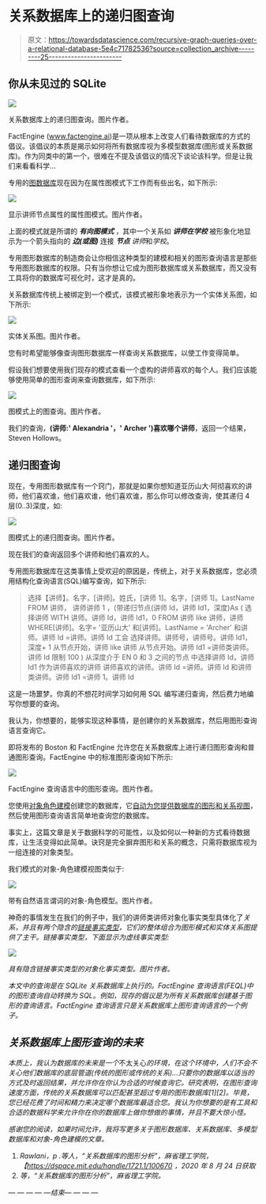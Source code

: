 # 关系数据库上的递归图查询

> 原文：<https://towardsdatascience.com/recursive-graph-queries-over-a-relational-database-5e4c71782536?source=collection_archive---------25----------------------->

## 你从未见过的 SQLite

![](img/1bb43472d5910bb1a4ba386be49ee697.png)

关系数据库上的递归图查询。图片作者。

FactEngine (www.factengine.ai)是一项从根本上改变人们看待数据库的方式的倡议。该倡议的本质是揭示如何将所有数据库视为多模型数据库(图形或关系数据库)。作为同类中的第一个，很难在不提及该倡议的情况下谈论该科学。但是让我们来看看科学…

专用的[图数据库](/what-is-a-graph-database-249cd7fdf24d)现在因为在属性图模式下工作而有些出名，如下所示:

![](img/87a5fbb4be9c87b254775d89fae471c0.png)

显示讲师节点属性的属性图模式。图片作者。

上面的模式就是所谓的 ***有向图模式*** ，其中一个关系如 ***讲师在学校*** 被形象化地显示为一个箭头指向的 ***边(或图)*** 连接 ***节点*** *讲师*和*学校*。

专用图形数据库的制造商会让你相信这种类型的建模和相关的图形查询语言是那些专用图形数据库的权限。只有当你想让它成为图形数据库或关系数据库，而又没有工具将你的数据库可视化时，这才是真的。

关系数据库传统上被绑定到一个模式，该模式被形象地表示为一个实体关系图，如下所示:

![](img/6800c6f889fb557bd8f64d49899a4cc5.png)

实体关系图。图片作者。

您有时希望能够像查询图形数据库一样查询关系数据库，以使工作变得简单。

假设我们想要使用我们现存的模式查看一个虚构的讲师喜欢的每个人。我们应该能够使用简单的图形查询来查询数据库，如下所示:

![](img/a178d44f59a2c660c03423e3180df4fa.png)

图模式上的图查询。图片作者。

我们的查询，**(讲师:' Alexandria '，' Archer ')喜欢哪个讲师**，返回一个结果，Steven Hollows。

## 递归图查询

现在，专用图形数据库有一个窍门，那就是如果你想知道亚历山大·阿彻喜欢的讲师，他们喜欢谁，他们喜欢谁，他们喜欢谁，那么你可以修改查询，使其递归 4 层(0..3)深度，如:

![](img/597cf599b30f7724426bc58094662b4f.png)

图模式上的递归图查询。图片作者。

现在我们的查询返回多个讲师和他们喜欢的人。

专用图形数据库在这类事情上受欢迎的原因是，传统上，对于关系数据库，您必须用结构化查询语言(SQL)编写查询，如下所示:

> 选择【讲师】。名字，[讲师]。姓氏，[讲师 1]。名字，[讲师 1]。LastName
> FROM 讲师，
> 讲师讲师 1
> ，(带递归节点(讲师 Id，讲师 Id1，深度)As (
> 选择讲师 WITH 讲师。讲师 Id，讲师 Id1，0
> FROM 讲师 like 讲师，讲师
> WHERE[讲师]。名字= '亚历山大'
> 和[讲师]。LastName = 'Archer'
> 和讲师。讲师 Id =讲师。讲师 Id
> 工会
> 选择讲师。讲师号，讲师号。讲师 Id1，深度+ 1
> 从节点开始，讲师 like 讲师
> 从节点开始。讲师 Id1 =讲师类讲师。讲师 Id
> 限制 100
> )
> 从深度介于 EN 0 和 3
> 之间的节点
> 中选择讲师 Id，讲师 Id1
> 作为讲师喜欢的讲师
> 讲师喜欢的讲师。讲师 Id =讲师。讲师 Id
> 和讲师类讲师。讲师 Id1 =讲师 1。讲师 Id

这是一场噩梦。你真的不想花时间学习如何用 SQL 编写递归查询，然后费力地编写你想要的查询。

我认为，你想要的，能够实现这种事情，是创建你的关系数据库，然后用图形查询语言查询它。

即将发布的 Boston 和 FactEngine 允许您在关系数据库上进行递归图形查询和普通图形查询。FactEngine 中的标准图形查询如下所示:

![](img/3ee2b0eedd5ab49fdf76cff6e696b6a4.png)

FactEngine 查询语言中的图形查询。图片作者。

您使用[对象角色建模](/why-learn-object-role-modelling-4eebd93dcda2)创建您的数据库，它[自动为您提供数据库的图形和关系视图](/knowledge-hypergraphs-object-role-modeling-ef0f58f38066)，然后使用图形查询语言简单地查询您的数据库。

事实上，这篇文章是关于数据科学的可能性，以及如何以一种新的方式看待数据库，让生活变得如此简单。诀窍是完全摒弃图形和关系的概念，只需将数据库视为一组连接的对象类型。

我们模式的对象-角色建模视图类似于:

![](img/d326f091f96f90cac4611a58d31c253a.png)

带有自然语言谓词的对象-角色模型。图片作者。

神奇的事情发生在我们的例子中，我们的讲师类讲师对象化事实类型具体化了*关系，并且有两个隐含的[链接事实类型](/link-fact-types-in-object-role-modeling-3c68c15eec92)，它们的整体组合为图形模式和实体关系图提供了主干。链接事实类型，下面显示为虚线事实类型:*

*![](img/62450f715233aa5b3d9971dc4c8491d1.png)*

*具有隐含链接事实类型的对象化事实类型。图片作者。*

*本文中的查询是在 SQLite 关系数据库上执行的。FactEngine 查询语言(FEQL)中的图形查询自动转换为 SQL。例如，现存的倡议是为所有关系数据库创建基于图形的查询语言。FactEngine 查询语言只是关系数据库上图形查询语言的一个例子。*

## *关系数据库上图形查询的未来*

*本质上，我认为数据库的未来是一个*不太关心*的环境，在这个环境中，人们不会不关心他们数据库的底层管道(传统的图形或传统的关系)…只要你的数据库以适当的方式及时返回结果，并允许你在你认为合适的时候查询它。研究表明，在图形查询速度方面，传统的关系数据库可以匹配甚至超过专用的图形数据库[1][2]。毕竟，您已经花费了时间和精力来决定哪个数据库最适合您。我认为你想要的是有工具和合适的数据科学来允许你在你的数据库上做你想做的事情，并且不要大惊小怪。*

*感谢您的阅读，如果时间允许，我将写更多关于图形数据库、关系数据库、多模型数据库和对象-角色建模的文章。*

1.  *Rawlani，p .等人，“关系数据库的图形分析”，麻省理工学院，【https://dspace.mit.edu/handle/1721.1/100670 ，2020 年 8 月 24 日获取*
2.  *等，“关系数据库的图形分析”，麻省理工学院。*

*— — — — —结束— — — —*